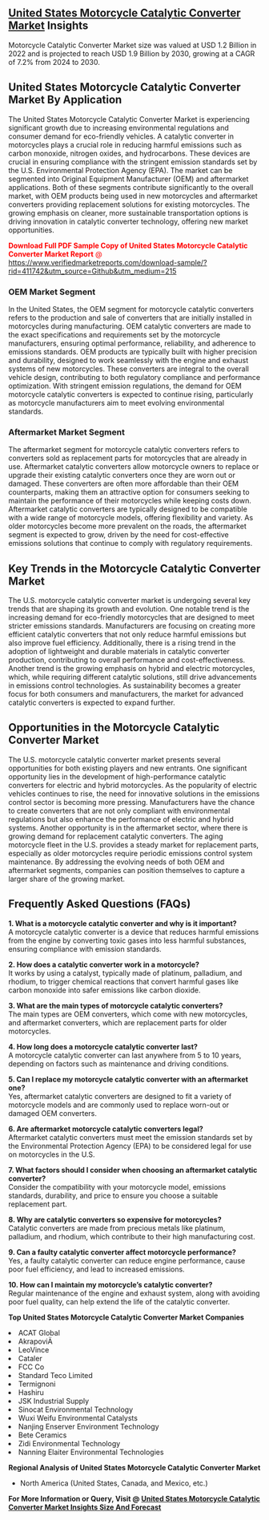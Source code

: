 <h2><a href="https://www.verifiedmarketreports.com/download-sample/?rid=411742&amp;utm_source=Github&amp;utm_medium=215" target="_blank">United States Motorcycle Catalytic Converter Market</a> Insights</h2><p>Motorcycle Catalytic Converter Market size was valued at USD 1.2 Billion in 2022 and is projected to reach USD 1.9 Billion by 2030, growing at a CAGR of 7.2% from 2024 to 2030.</p><p> <h2>United States Motorcycle Catalytic Converter Market By Application</h2> The United States Motorcycle Catalytic Converter Market is experiencing significant growth due to increasing environmental regulations and consumer demand for eco-friendly vehicles. A catalytic converter in motorcycles plays a crucial role in reducing harmful emissions such as carbon monoxide, nitrogen oxides, and hydrocarbons. These devices are crucial in ensuring compliance with the stringent emission standards set by the U.S. Environmental Protection Agency (EPA). The market can be segmented into Original Equipment Manufacturer (OEM) and aftermarket applications. Both of these segments contribute significantly to the overall market, with OEM products being used in new motorcycles and aftermarket converters providing replacement solutions for existing motorcycles. The growing emphasis on cleaner, more sustainable transportation options is driving innovation in catalytic converter technology, offering new market opportunities. <p><p><span class=""><span style="color: #ff0000;"><strong>Download Full PDF Sample Copy of United States Motorcycle Catalytic Converter Market Report</strong> @ </span><a href="https://www.verifiedmarketreports.com/download-sample/?rid=411742&amp;utm_source=Github&amp;utm_medium=215" target="_blank">https://www.verifiedmarketreports.com/download-sample/?rid=411742&amp;utm_source=Github&amp;utm_medium=215</a></span></p></p> <h3>OEM Market Segment</h3> In the United States, the OEM segment for motorcycle catalytic converters refers to the production and sale of converters that are initially installed in motorcycles during manufacturing. OEM catalytic converters are made to the exact specifications and requirements set by the motorcycle manufacturers, ensuring optimal performance, reliability, and adherence to emissions standards. OEM products are typically built with higher precision and durability, designed to work seamlessly with the engine and exhaust systems of new motorcycles. These converters are integral to the overall vehicle design, contributing to both regulatory compliance and performance optimization. With stringent emission regulations, the demand for OEM motorcycle catalytic converters is expected to continue rising, particularly as motorcycle manufacturers aim to meet evolving environmental standards. <h3>Aftermarket Market Segment</h3> The aftermarket segment for motorcycle catalytic converters refers to converters sold as replacement parts for motorcycles that are already in use. Aftermarket catalytic converters allow motorcycle owners to replace or upgrade their existing catalytic converters once they are worn out or damaged. These converters are often more affordable than their OEM counterparts, making them an attractive option for consumers seeking to maintain the performance of their motorcycles while keeping costs down. Aftermarket catalytic converters are typically designed to be compatible with a wide range of motorcycle models, offering flexibility and variety. As older motorcycles become more prevalent on the roads, the aftermarket segment is expected to grow, driven by the need for cost-effective emissions solutions that continue to comply with regulatory requirements. <h2>Key Trends in the Motorcycle Catalytic Converter Market</h2> The U.S. motorcycle catalytic converter market is undergoing several key trends that are shaping its growth and evolution. One notable trend is the increasing demand for eco-friendly motorcycles that are designed to meet stricter emissions standards. Manufacturers are focusing on creating more efficient catalytic converters that not only reduce harmful emissions but also improve fuel efficiency. Additionally, there is a rising trend in the adoption of lightweight and durable materials in catalytic converter production, contributing to overall performance and cost-effectiveness. Another trend is the growing emphasis on hybrid and electric motorcycles, which, while requiring different catalytic solutions, still drive advancements in emissions control technologies. As sustainability becomes a greater focus for both consumers and manufacturers, the market for advanced catalytic converters is expected to expand further. <h2>Opportunities in the Motorcycle Catalytic Converter Market</h2> The U.S. motorcycle catalytic converter market presents several opportunities for both existing players and new entrants. One significant opportunity lies in the development of high-performance catalytic converters for electric and hybrid motorcycles. As the popularity of electric vehicles continues to rise, the need for innovative solutions in the emissions control sector is becoming more pressing. Manufacturers have the chance to create converters that are not only compliant with environmental regulations but also enhance the performance of electric and hybrid systems. Another opportunity is in the aftermarket sector, where there is growing demand for replacement catalytic converters. The aging motorcycle fleet in the U.S. provides a steady market for replacement parts, especially as older motorcycles require periodic emissions control system maintenance. By addressing the evolving needs of both OEM and aftermarket segments, companies can position themselves to capture a larger share of the growing market. <h2>Frequently Asked Questions (FAQs)</h2> <p><b>1. What is a motorcycle catalytic converter and why is it important?</b><br> A motorcycle catalytic converter is a device that reduces harmful emissions from the engine by converting toxic gases into less harmful substances, ensuring compliance with emission standards.</p> <p><b>2. How does a catalytic converter work in a motorcycle?</b><br> It works by using a catalyst, typically made of platinum, palladium, and rhodium, to trigger chemical reactions that convert harmful gases like carbon monoxide into safer emissions like carbon dioxide.</p> <p><b>3. What are the main types of motorcycle catalytic converters?</b><br> The main types are OEM converters, which come with new motorcycles, and aftermarket converters, which are replacement parts for older motorcycles.</p> <p><b>4. How long does a motorcycle catalytic converter last?</b><br> A motorcycle catalytic converter can last anywhere from 5 to 10 years, depending on factors such as maintenance and driving conditions.</p> <p><b>5. Can I replace my motorcycle catalytic converter with an aftermarket one?</b><br> Yes, aftermarket catalytic converters are designed to fit a variety of motorcycle models and are commonly used to replace worn-out or damaged OEM converters.</p> <p><b>6. Are aftermarket motorcycle catalytic converters legal?</b><br> Aftermarket catalytic converters must meet the emission standards set by the Environmental Protection Agency (EPA) to be considered legal for use on motorcycles in the U.S.</p> <p><b>7. What factors should I consider when choosing an aftermarket catalytic converter?</b><br> Consider the compatibility with your motorcycle model, emissions standards, durability, and price to ensure you choose a suitable replacement part.</p> <p><b>8. Why are catalytic converters so expensive for motorcycles?</b><br> Catalytic converters are made from precious metals like platinum, palladium, and rhodium, which contribute to their high manufacturing cost.</p> <p><b>9. Can a faulty catalytic converter affect motorcycle performance?</b><br> Yes, a faulty catalytic converter can reduce engine performance, cause poor fuel efficiency, and lead to increased emissions.</p> <p><b>10. How can I maintain my motorcycle’s catalytic converter?</b><br> Regular maintenance of the engine and exhaust system, along with avoiding poor fuel quality, can help extend the life of the catalytic converter.</p> </p><p><strong>Top United States Motorcycle Catalytic Converter Market Companies</strong></p><div data-test-id=""><p><li>ACAT Global</li><li> AkrapoviÄ</li><li> LeoVince</li><li> Cataler</li><li> FCC Co</li><li> Standard Teco Limited</li><li> Termignoni</li><li> Hashiru</li><li> JSK Industrial Supply</li><li> Sinocat Environmental Technology</li><li> Wuxi Weifu Environmental Catalysts</li><li> Nanjing Enserver Environment Technology</li><li> Bete Ceramics</li><li> Zidi Environmental Technology</li><li> Nanning Elaiter Environmental Technologies</li></p><div><strong>Regional Analysis of&nbsp;United States Motorcycle Catalytic Converter Market</strong></div><ul><li dir="ltr"><p dir="ltr">North America&nbsp;(United States, Canada, and Mexico, etc.)</p></li></ul><p><strong>For More Information or Query, Visit @&nbsp;</strong><strong><a href="https://www.verifiedmarketreports.com/product/motorcycle-catalytic-converter-market/?utm_source=Github&amp;utm_medium=215" target="_blank">United States Motorcycle Catalytic Converter Market Insights Size And Forecast</a></strong></p></div>
